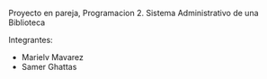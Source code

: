 Proyecto en pareja, Programacion 2. Sistema Administrativo de una Biblioteca

Integrantes:

- Marielv Mavarez
- Samer Ghattas
